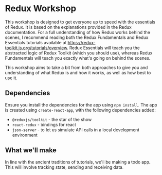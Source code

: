 # Redux Workshop

This workshop is designed to get everyone up to speed with the essentials of Redux. It is based on the explanations provided in the Redux
documentation. For a full understanding of how Redux works behind the scenes, I recommend reading both the Redux Fundamentals and Redux Essentials 
tutorials available at https://redux-toolkit.js.org/tutorials/overview. Redux Essentials will teach you the abstracted logic of Redux Toolkit (which you should use),
whereas Redux Fundamentals will teach you exactly what's going on behind the scenes. 

This workshop aims to take a bit from both approaches to give you and understanding of what Redux is and how it works, as well as how best to use it.


## Dependencies
Ensure you install the dependencies for the app using `npm install`. The app is created using `create-react-app`, with the following dependencies added:
- `@reduxjs/toolkit` - the star of the show
- `react-redux` - bindings for react
- `json-server` - to let us simulate API calls in a local development environment

## What we'll make
In line with the ancient traditions of tutorials, we'll be making a todo app. This will involve tracking state, sending and receiving data.




